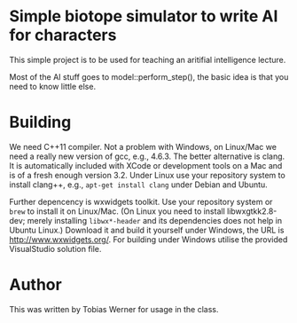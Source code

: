 Simple biotope simulator to write AI for characters
========================

This simple project is to be used for teaching an aritifial intelligence lecture.

Most of the AI stuff goes to model::perform_step(), the basic idea is that you need to know little else.


Building
========

We need C++11 compiler. Not a problem with Windows, on Linux/Mac we need a really new version of gcc, e.g., 4.6.3. The better alternative is clang. It is automatically included with XCode or development tools on a Mac and is of a fresh enough version 3.2. Under Linux use your repository system to install clang++, e.g., `apt-get install clang` under Debian and Ubuntu.

Further depencency is wxwidgets toolkit. Use your repository system or `brew` to install it on Linux/Mac. (On Linux you need to install libwxgtkk2.8-dev; merely installing `libwx*-header` and its dependencies does not help in Ubuntu Linux.) Download it and build it yourself under Windows, the URL is http://www.wxwidgets.org/. For building under Windows utilise the provided VisualStudio solution file.

Author
======

This was written by Tobias Werner for usage in the class.

